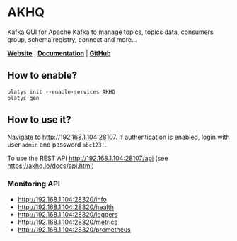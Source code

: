 # AKHQ

Kafka GUI for Apache Kafka to manage topics, topics data, consumers group, schema registry, connect and more... 

**[Website](https://akhq.io/)** | **[Documentation](https://github.com/tchiotludo/akhq#quick-preview)** | **[GitHub](https://github.com/tchiotludo/akhq)**

## How to enable?

```
platys init --enable-services AKHQ
platys gen
```

## How to use it?

Navigate to <http://192.168.1.104:28107>.
If authentication is enabled, login with user `admin` and password `abc123!`.

To use the REST API <http://192.168.1.104:28107/api> (see <https://akhq.io/docs/api.html>)


### Monitoring API
  
  * <http://192.168.1.104:28320/info>  
  * <http://192.168.1.104:28320/health>
  * <http://192.168.1.104:28320/loggers>
  * <http://192.168.1.104:28320/metrics>
  * <http://192.168.1.104:28320/prometheus>